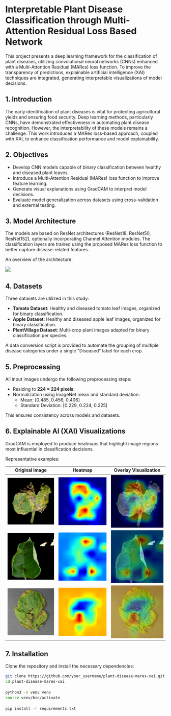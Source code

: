 # Interpretable Plant Disease Classification through Multi-Attention Residual Loss Based Network

This project presents a deep learning framework for the classification of plant diseases, utilizing convolutional neural networks (CNNs) enhanced with a Multi-Attention Residual (MARes) loss function. To improve the transparency of predictions, explainable artificial intelligence (XAI) techniques are integrated, generating interpretable visualizations of model decisions.

## 1. Introduction

The early identification of plant diseases is vital for protecting agricultural yields and ensuring food security. Deep learning methods, particularly CNNs, have demonstrated effectiveness in automating plant disease recognition. However, the interpretability of these models remains a challenge. This work introduces a MARes loss-based approach, coupled with XAI, to enhance classification performance and model explainability.

## 2. Objectives

- Develop CNN models capable of binary classification between healthy and diseased plant leaves.
- Introduce a Multi-Attention Residual (MARes) loss function to improve feature learning.
- Generate visual explanations using GradCAM to interpret model decisions.
- Evaluate model generalization across datasets using cross-validation and external testing.

## 3. Model Architecture

The models are based on ResNet architectures (ResNet18, ResNet50, ResNet152), optionally incorporating Channel Attention modules. The classification layers are trained using the proposed MARes loss function to better capture disease-related features.

An overview of the architecture:

<img src="assets/atten-1.png" width="600"/>


## 4. Datasets

Three datasets are utilized in this study:

- **Tomato Dataset**: Healthy and diseased tomato leaf images, organized for binary classification.
- **Apple Dataset**: Healthy and diseased apple leaf images, organized for binary classification.
- **PlantVillage Dataset**: Multi-crop plant images adapted for binary classification per species.

A data conversion script is provided to automate the grouping of multiple disease categories under a single "Diseased" label for each crop.

## 5. Preprocessing

All input images undergo the following preprocessing steps:

- Resizing to **224 × 224 pixels**.
- Normalization using ImageNet mean and standard deviation:
  - Mean: [0.485, 0.456, 0.406]
  - Standard Deviation: [0.229, 0.224, 0.225]

This ensures consistency across models and datasets.

## 6. Explainable AI (XAI) Visualizations

GradCAM is employed to produce heatmaps that highlight image regions most influential in classification decisions.

Representative examples:

| Original Image | Heatmap | Overlay Visualization |
|:--------------:|:-------:|:----------------------:|
| <img src="assets/Img1_original.png" width="250"/> | <img src="assets/Img1_Heatmap.png" width="250"/> | <img src="assets/Img1_finalXAI.png" width="250"/> |
| <img src="assets/Img3_original.png" width="250"/> | <img src="assets/Img3_Heatmap.png" width="250"/> | <img src="assets/Img3_finalXAI.png" width="250"/> |
| <img src="assets/tom_img3.png" width="250"/> | <img src="assets/tom_img3_Heatmap.png" width="250"/> | <img src="assets/tom_img3_combined.png" width="250"/> |

## 7. Installation

Clone the repository and install the necessary dependencies:

```bash
git clone https://github.com/your_username/plant-disease-mares-xai.git
cd plant-disease-mares-xai

python3 -m venv venv
source venv/bin/activate

pip install -r requirements.txt

